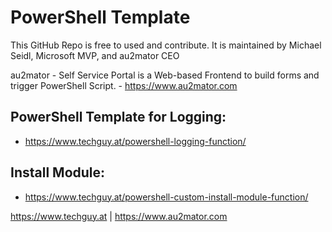 # PowerShell Template

This GitHub Repo is free to used and contribute.
It is maintained by Michael Seidl, Microsoft MVP, and au2mator CEO

au2mator - Self Service Portal is a Web-based Frontend to build forms and trigger PowerShell Script.  - https://www.au2mator.com


## PowerShell Template for Logging: 
- https://www.techguy.at/powershell-logging-function/


## Install Module: 
- https://www.techguy.at/powershell-custom-install-module-function/




https://www.techguy.at | https://www.au2mator.com


